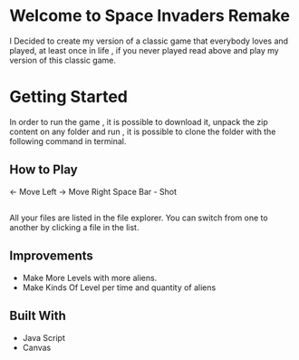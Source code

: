 # Welcome to Space Invaders Remake

I Decided to create my version of a classic game that everybody loves and played, at least once in life , if you never played read above and play my version of this classic game.

# Getting Started

In order to run the game , it is possible to download it, unpack the zip content on any folder and run , it is possible to clone the folder with the following command in terminal.


## How to Play

<-  Move Left
->  Move Right
Space Bar - Shot

## 

All your files are listed in the file explorer. You can switch from one to another by clicking a file in the list.

## Improvements


*  Make More Levels with more aliens.
* Make Kinds Of Level per time and quantity of aliens

## Built With

* Java Script
* Canvas 

